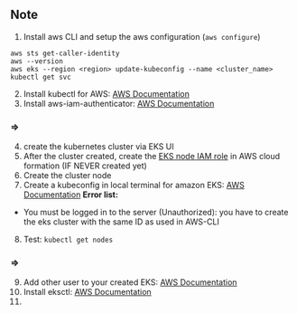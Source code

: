 ## Note
1. Install aws CLI and setup the aws configuration (`aws configure`)
```
aws sts get-caller-identity
aws --version
aws eks --region <region> update-kubeconfig --name <cluster_name>
kubectl get svc
```
2. Install kubectl for AWS: [AWS Documentation](https://docs.aws.amazon.com/eks/latest/userguide/install-kubectl.html#w243aac27b9b9b3)
3. Install aws-iam-authenticator: [AWS Documentation](https://docs.aws.amazon.com/eks/latest/userguide/install-aws-iam-authenticator.html) 

### =>
4. create the kubernetes cluster via EKS UI
5. After the cluster created, create the [EKS node IAM role](https://docs.aws.amazon.com/eks/latest/userguide/worker_node_IAM_role.html) in AWS cloud formation (IF NEVER created yet)
6. Create the cluster node
7. Create a kubeconfig in local terminal for amazon EKS: [AWS Documentation](https://docs.aws.amazon.com/eks/latest/userguide/create-kubeconfig.html)
**Error list:**
- You must be logged in to the server (Unauthorized): you have to create the eks cluster with the same ID as used in AWS-CLI

8. Test: `kubectl get nodes`
### =>

9. Add other user to your created EKS: [AWS Documentation](https://docs.aws.amazon.com/eks/latest/userguide/add-user-role.html) 
10. Install eksctl: [AWS Documentation](https://docs.aws.amazon.com/eks/latest/userguide/eksctl.html)  
11. 